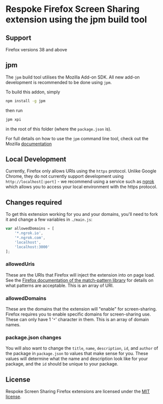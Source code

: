 # Respoke Firefox Screen Sharing extension using the jpm build tool

## Support

Firefox versions 38 and above

## jpm

The `jpm` build tool utilises the Mozilla Add-on SDK. All new add-on development is recommended to be done using `jpm`.

To build this addon, simply

```bash
npm install -g jpm
```

then run

```bash
jpm xpi
```

in the root of this folder (where the `package.json` is).


For full details on how to use the `jpm` command line tool, check out the Mozilla
[documentation](https://developer.mozilla.org/en-US/Add-ons/SDK/Tools/jpm)

## Local Development

Currently, Firefox only allows URIs using the `https` protocol. Unlike Google Chrome, they do not currently support
development using `http://localhost[:port]` - we recommend using a service such as [ngrok](https://ngrok.com/) which
allows you to access your local environment with the https protocol.

## Changes required

To get this extension working for you and your domains, you'll need to fork it and change a few variables in
`./main.js`:

```js
var allowedDomains = [
    '*.ngrok.io',
    '*.ngrok.com',
    'localhost',
    'localhost:3000'
];
```

### allowedUris

These are the URIs that Firefox will inject the extension into on page load. See the [Firefox documentation of the
match-pattern library](https://developer.mozilla.org/en-US/Add-ons/SDK/Low-Level_APIs/util_match-pattern) for details
on what patterns are acceptable. This is an array of URI.

### allowedDomains

These are the domains that the extension will "enable" for screen-sharing. Firefox requires you to enable specific
domains for screen-sharing use. These can only have 1 '`*`' character in them. This is an array of domain names.

### package.json changes

You will also want to change the `title`, `name`, `description`, `id`, and `author` of the package in `package.json`
to values that make sense for you. These values will determine what the name and description look like for your package,
and the `id` should be unique to your package.

## License

Respoke Screen Sharing Firefox extensions are licensed under the [MIT license](LICENSE).
